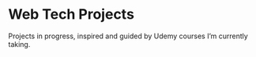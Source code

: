 # Web Tech Projects
Projects in progress, inspired and guided by Udemy courses I’m currently taking.
